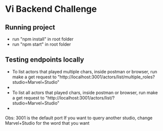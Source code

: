 # Vi Backend Challenge

## Running project

- run "npm install" in root folder
- run "npm start" in root folder

## Testing endpoints locally

- To list actors that played multiple chars, inside postman or browser, run make a get request to "http://localhost:3001/actors/list/multiple_roles?studio=Marvel+Studio"
- 
- To list all actors that played chars, inside postman or browser, run make a get request to "http://localhost:3001/actors/list/?studio=Marvel+Studio"
- 
Obs: 3001 is the default port
If you want to query another studio, change Marvel+Studio for the word that you want